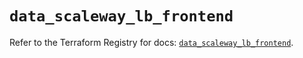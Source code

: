 # `data_scaleway_lb_frontend`

Refer to the Terraform Registry for docs: [`data_scaleway_lb_frontend`](https://registry.terraform.io/providers/scaleway/scaleway/2.53.0/docs/data-sources/lb_frontend).
